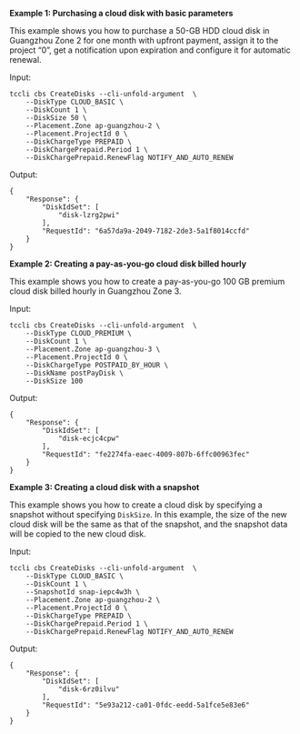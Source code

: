 **Example 1: Purchasing a cloud disk with basic parameters**

This example shows you how to purchase a 50-GB HDD cloud disk in Guangzhou Zone 2 for one month with upfront payment, assign it to the project “0”, get a notification upon expiration and configure it for automatic renewal.

Input: 

```
tccli cbs CreateDisks --cli-unfold-argument  \
    --DiskType CLOUD_BASIC \
    --DiskCount 1 \
    --DiskSize 50 \
    --Placement.Zone ap-guangzhou-2 \
    --Placement.ProjectId 0 \
    --DiskChargeType PREPAID \
    --DiskChargePrepaid.Period 1 \
    --DiskChargePrepaid.RenewFlag NOTIFY_AND_AUTO_RENEW
```

Output: 
```
{
    "Response": {
        "DiskIdSet": [
            "disk-lzrg2pwi"
        ],
        "RequestId": "6a57da9a-2049-7182-2de3-5a1f8014ccfd"
    }
}
```

**Example 2: Creating a pay-as-you-go cloud disk billed hourly**

This example shows you how to create a pay-as-you-go 100 GB premium cloud disk billed hourly in Guangzhou Zone 3.

Input: 

```
tccli cbs CreateDisks --cli-unfold-argument  \
    --DiskType CLOUD_PREMIUM \
    --DiskCount 1 \
    --Placement.Zone ap-guangzhou-3 \
    --Placement.ProjectId 0 \
    --DiskChargeType POSTPAID_BY_HOUR \
    --DiskName postPayDisk \
    --DiskSize 100
```

Output: 
```
{
    "Response": {
        "DiskIdSet": [
            "disk-ecjc4cpw"
        ],
        "RequestId": "fe2274fa-eaec-4009-807b-6ffc00963fec"
    }
}
```

**Example 3: Creating a cloud disk with a snapshot**

This example shows you how to create a cloud disk by specifying a snapshot without specifying `DiskSize`. In this example, the size of the new cloud disk will be the same as that of the snapshot, and the snapshot data will be copied to the new cloud disk.

Input: 

```
tccli cbs CreateDisks --cli-unfold-argument  \
    --DiskType CLOUD_BASIC \
    --DiskCount 1 \
    --SnapshotId snap-iepc4w3h \
    --Placement.Zone ap-guangzhou-2 \
    --Placement.ProjectId 0 \
    --DiskChargeType PREPAID \
    --DiskChargePrepaid.Period 1 \
    --DiskChargePrepaid.RenewFlag NOTIFY_AND_AUTO_RENEW
```

Output: 
```
{
    "Response": {
        "DiskIdSet": [
            "disk-6rz0ilvu"
        ],
        "RequestId": "5e93a212-ca01-0fdc-eedd-5a1fce5e83e6"
    }
}
```

